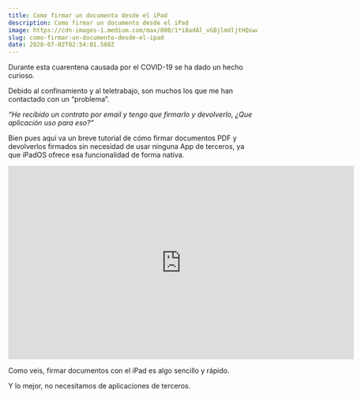 ```yaml
---
title: Como firmar un documento desde el iPad
description: Como firmar un documento desde el iPad
image: https://cdn-images-1.medium.com/max/800/1*i8adAl_vGBjlmdljtHQswA.jpeg
slug: como-firmar-un-documento-desde-el-ipad
date: 2020-07-02T02:54:01.588Z
---
```


Durante esta cuarentena causada por el COVID-19 se ha dado un hecho curioso.

Debido al confinamiento y al teletrabajo, son muchos los que me han contactado con un “problema”.

*“He recibido un contrato por email y tengo que firmarlo y devolverlo, ¿Que aplicación uso para eso?”*

Bien pues aquí va un breve tutorial de cómo firmar documentos PDF y devolverlos firmados sin necesidad de usar ninguna App de terceros, ya que iPadOS ofrece esa funcionalidad de forma nativa.

<iframe src="https://www.youtube.com/embed/-YW0vLkMbqM?feature=oembed" width="700" height="393" frameborder="0" scrolling="no"></iframe>

Como veis, firmar documentos con el iPad es algo sencillo y rápido.

Y lo mejor, no necesitamos de aplicaciones de terceros.
